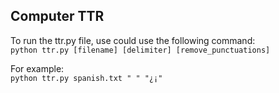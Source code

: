 ## Computer TTR
To run the ttr.py file, use could use the following command: <br>
`python ttr.py [filename] [delimiter] [remove_punctuations]`

For example: <br>
`python ttr.py spanish.txt " " "¿¡"`
